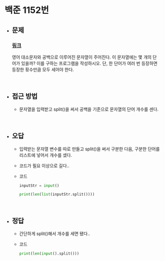 # 백준 1152번

- ## 문제
  
    ### [링크](https://www.acmicpc.net/problem/1152)

    영어 대소문자와 공백으로 이루어진 문자열이 주어진다. 이 문자열에는 몇 개의 단어가 있을까? 이를 구하는 프로그램을 작성하시오.
    단, 한 단어가 여러 번 등장하면 등장한 횟수만큼 모두 세어야 한다.

<br>

- ## 접근 방법

    - 문자열을 입력받고 split()을 써서 공백을 기준으로 문자열의 단어 개수를 센다.
 
<br>

- ## 오답

    - 입력받는 문자열 변수를 따로 만들고 split()을 써서 구분한 다음, 구분한 단어를 리스트에 넣어서 개수를 셌다.
    - 코드가 필요 이상으로 길다..

    - 코드
      ```python
      inputStr = input()
      
      print(len(list(inputStr.split())))
      ```

<br>

- ## 정답

    - 간단하게 split()해서 개수를 세면 됐다..
  
    - 코드
  
      ```python
      print(len(input().split()))
      ```
